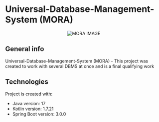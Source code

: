 # Universal-Database-Management-System (MORA)

<p align="center">
  <img src="https://user-images.githubusercontent.com/79591809/214037054-eb05ca0e-951c-4dfa-b8b8-b3895d10b8b0.png" alt="MORA IMAGE"/>
</p>

## General info
Universal-Database-Management-System (MORA) - This project was created to work with several DBMS at once and is a final qualifying work

## Technologies
Project is created with:
* Java version: 17
* Kotlin version: 1.7.21
* Spring Boot version: 3.0.0
